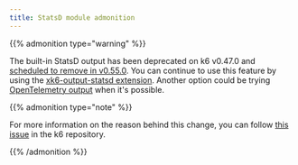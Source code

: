 ```yaml
---
title: StatsD module admonition
---
```


{{% admonition type="warning" %}}

The built-in StatsD output has been deprecated on k6 v0.47.0 and [scheduled to remove in v0.55.0](https://github.com/grafana/k6/pull/3849). You can continue to use this feature by using the [xk6-output-statsd extension](https://github.com/LeonAdato/xk6-output-statsd). Another option could be trying [OpenTelemetry output](https://grafana.com/docs/k6/<K6_VERSION>/results-output/real-time/opentelemetry/) when it's possible.

{{% admonition type="note" %}}

For more information on the reason behind this change, you can follow [this issue](https://github.com/grafana/k6/issues/2982) in the k6 repository.

{{% /admonition %}}
